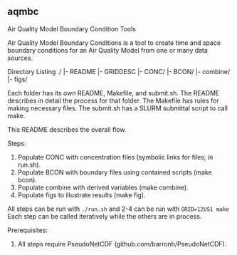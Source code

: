 aqmbc
-----

Air Quality Model Boundary Condition Tools

Air Quality Model Boundary Conditions is a tool to create time and space
boundary conditions for an Air Quality Model from one or many data sources.

Directory Listing
./
 |- README
 |- GRIDDESC
 |- CONC/
 |- BCON/
 |- combine/
 |- figs/

Each folder has its own README, Makefile, and submit.sh. The README describes
in detail the process for that folder. The Makefile has rules for making
necessary files. The submit.sh has a SLURM submittal script to call make.

This README describes the overall flow.

Steps:
1. Populate CONC with concentration files (symbolic links for files; in run.sh).
2. Populate BCON with boundary files using contained scripts (make bcon).
3. Populate combine with derived variables (make combine).
4. Populate figs to illustrate results (make fig).

All steps can be run with `./run.sh` and 2-4 can be run with `GRID=12US1 make`
Each step can be called iteratively while the others are in process.

Prerequisites:
 1. All steps require PseudoNetCDF (github.com/barronh/PseudoNetCDF).
